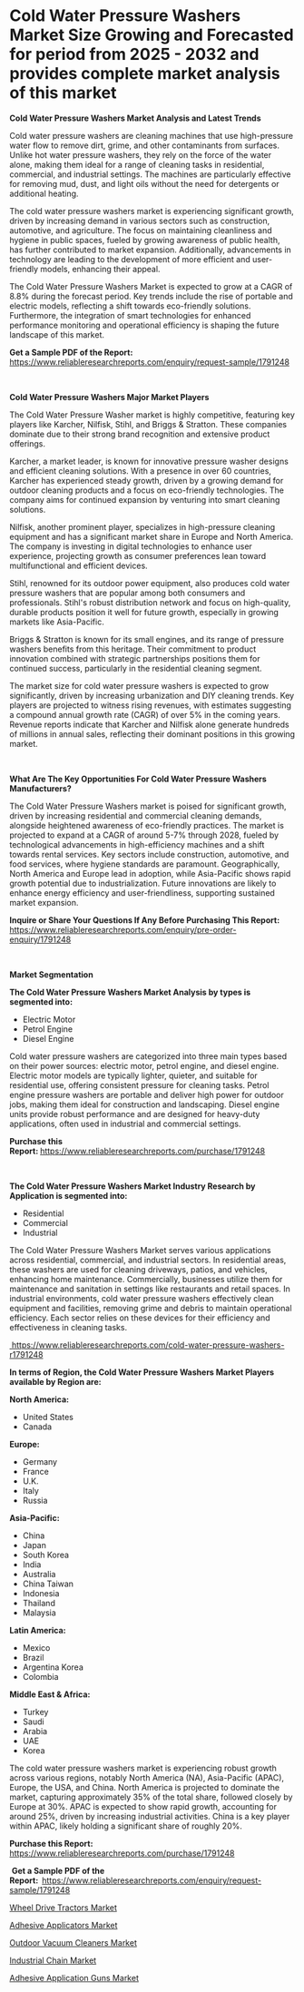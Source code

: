 <p><h1>Cold Water Pressure Washers Market Size Growing and Forecasted for period from 2025 - 2032 and provides complete market analysis of this market</h1></p><p><strong>Cold Water Pressure Washers Market Analysis and Latest Trends</strong></p>
<p><p>Cold water pressure washers are cleaning machines that use high-pressure water flow to remove dirt, grime, and other contaminants from surfaces. Unlike hot water pressure washers, they rely on the force of the water alone, making them ideal for a range of cleaning tasks in residential, commercial, and industrial settings. The machines are particularly effective for removing mud, dust, and light oils without the need for detergents or additional heating.</p><p>The cold water pressure washers market is experiencing significant growth, driven by increasing demand in various sectors such as construction, automotive, and agriculture. The focus on maintaining cleanliness and hygiene in public spaces, fueled by growing awareness of public health, has further contributed to market expansion. Additionally, advancements in technology are leading to the development of more efficient and user-friendly models, enhancing their appeal.</p><p>The Cold Water Pressure Washers Market is expected to grow at a CAGR of 8.8% during the forecast period. Key trends include the rise of portable and electric models, reflecting a shift towards eco-friendly solutions. Furthermore, the integration of smart technologies for enhanced performance monitoring and operational efficiency is shaping the future landscape of this market.</p></p>
<p><strong>Get a Sample PDF of the Report:&nbsp;</strong> <a href="https://www.reliableresearchreports.com/enquiry/request-sample/1791248?utm_campaign=121&utm_medium=2&utm_source=Github&utm_content=ia&utm_term=18022025&utm_id=cold-water-pressure-washers">https://www.reliableresearchreports.com/enquiry/request-sample/1791248</a></p>
<p>&nbsp;</p>
<p><strong>Cold Water Pressure Washers Major Market Players</strong></p>
<p><p>The Cold Water Pressure Washer market is highly competitive, featuring key players like Karcher, Nilfisk, Stihl, and Briggs & Stratton. These companies dominate due to their strong brand recognition and extensive product offerings.</p><p>Karcher, a market leader, is known for innovative pressure washer designs and efficient cleaning solutions. With a presence in over 60 countries, Karcher has experienced steady growth, driven by a growing demand for outdoor cleaning products and a focus on eco-friendly technologies. The company aims for continued expansion by venturing into smart cleaning solutions.</p><p>Nilfisk, another prominent player, specializes in high-pressure cleaning equipment and has a significant market share in Europe and North America. The company is investing in digital technologies to enhance user experience, projecting growth as consumer preferences lean toward multifunctional and efficient devices.</p><p>Stihl, renowned for its outdoor power equipment, also produces cold water pressure washers that are popular among both consumers and professionals. Stihl's robust distribution network and focus on high-quality, durable products position it well for future growth, especially in growing markets like Asia-Pacific.</p><p>Briggs & Stratton is known for its small engines, and its range of pressure washers benefits from this heritage. Their commitment to product innovation combined with strategic partnerships positions them for continued success, particularly in the residential cleaning segment.</p><p>The market size for cold water pressure washers is expected to grow significantly, driven by increasing urbanization and DIY cleaning trends. Key players are projected to witness rising revenues, with estimates suggesting a compound annual growth rate (CAGR) of over 5% in the coming years. Revenue reports indicate that Karcher and Nilfisk alone generate hundreds of millions in annual sales, reflecting their dominant positions in this growing market.</p></p>
<p>&nbsp;</p>
<p><strong>What Are The Key Opportunities For Cold Water Pressure Washers Manufacturers?</strong></p>
<p><p>The Cold Water Pressure Washers market is poised for significant growth, driven by increasing residential and commercial cleaning demands, alongside heightened awareness of eco-friendly practices. The market is projected to expand at a CAGR of around 5-7% through 2028, fueled by technological advancements in high-efficiency machines and a shift towards rental services. Key sectors include construction, automotive, and food services, where hygiene standards are paramount. Geographically, North America and Europe lead in adoption, while Asia-Pacific shows rapid growth potential due to industrialization. Future innovations are likely to enhance energy efficiency and user-friendliness, supporting sustained market expansion.</p></p>
<p><strong>Inquire or Share Your Questions If Any Before Purchasing This Report:</strong> <a href="https://www.reliableresearchreports.com/enquiry/pre-order-enquiry/1791248?utm_campaign=121&utm_medium=2&utm_source=Github&utm_content=ia&utm_term=18022025&utm_id=cold-water-pressure-washers">https://www.reliableresearchreports.com/enquiry/pre-order-enquiry/1791248</a></p>
<p>&nbsp;</p>
<p><strong>Market Segmentation</strong></p>
<p><strong>The Cold Water Pressure Washers Market Analysis by types is segmented into:</strong></p>
<p><ul><li>Electric Motor</li><li>Petrol Engine</li><li>Diesel Engine</li></ul></p>
<p><p>Cold water pressure washers are categorized into three main types based on their power sources: electric motor, petrol engine, and diesel engine. Electric motor models are typically lighter, quieter, and suitable for residential use, offering consistent pressure for cleaning tasks. Petrol engine pressure washers are portable and deliver high power for outdoor jobs, making them ideal for construction and landscaping. Diesel engine units provide robust performance and are designed for heavy-duty applications, often used in industrial and commercial settings.</p></p>
<p><strong>Purchase this Report:&nbsp;</strong><a href="https://www.reliableresearchreports.com/purchase/1791248?utm_campaign=121&utm_medium=2&utm_source=Github&utm_content=ia&utm_term=18022025&utm_id=cold-water-pressure-washers">https://www.reliableresearchreports.com/purchase/1791248</a></p>
<p>&nbsp;</p>
<p><strong>The Cold Water Pressure Washers Market Industry Research by Application is segmented into:</strong></p>
<p><ul><li>Residential</li><li>Commercial</li><li>Industrial</li></ul></p>
<p><p>The Cold Water Pressure Washers Market serves various applications across residential, commercial, and industrial sectors. In residential areas, these washers are used for cleaning driveways, patios, and vehicles, enhancing home maintenance. Commercially, businesses utilize them for maintenance and sanitation in settings like restaurants and retail spaces. In industrial environments, cold water pressure washers effectively clean equipment and facilities, removing grime and debris to maintain operational efficiency. Each sector relies on these devices for their efficiency and effectiveness in cleaning tasks.</p></p>
<p><a href="https://www.reliableresearchreports.com/cold-water-pressure-washers-r1791248?utm_campaign=121&utm_medium=2&utm_source=Github&utm_content=ia&utm_term=18022025&utm_id=cold-water-pressure-washers">&nbsp;https://www.reliableresearchreports.com/cold-water-pressure-washers-r1791248</a></p>
<p><strong>In terms of Region, the Cold Water Pressure Washers Market Players available by Region are:</strong></p>
<p>
    <p> <strong> North America: </strong>
        <ul>
            <li>United States</li>
            <li>Canada</li>
        </ul>
        </p> 
    <p> <strong> Europe: </strong>
        <ul>
            <li>Germany</li>
            <li>France</li>
            <li>U.K.</li>
            <li>Italy</li>
            <li>Russia</li>
        </ul>
        </p> 
    <p> <strong> Asia-Pacific: </strong>
        <ul>
            <li>China</li>
            <li>Japan</li>
            <li>South Korea</li>
            <li>India</li>
            <li>Australia</li>
            <li>China Taiwan</li>
            <li>Indonesia</li>
            <li>Thailand</li>
            <li>Malaysia</li>
        </ul>
        </p> 
    <p> <strong> Latin America: </strong>
        <ul>
            <li>Mexico</li>
            <li>Brazil</li>
            <li>Argentina Korea</li>
            <li>Colombia</li>
        </ul>
        </p> 
    <p> <strong> Middle East & Africa: </strong>
        <ul>
            <li>Turkey</li>
            <li>Saudi</li>
            <li>Arabia</li>
            <li>UAE</li>
            <li>Korea</li>
        </ul>
    </p>
    </p>
<p><p>The cold water pressure washers market is experiencing robust growth across various regions, notably North America (NA), Asia-Pacific (APAC), Europe, the USA, and China. North America is projected to dominate the market, capturing approximately 35% of the total share, followed closely by Europe at 30%. APAC is expected to show rapid growth, accounting for around 25%, driven by increasing industrial activities. China is a key player within APAC, likely holding a significant share of roughly 20%.</p></p>
<p><strong>Purchase this Report: </strong><a href="https://www.reliableresearchreports.com/purchase/1791248?utm_campaign=121&utm_medium=2&utm_source=Github&utm_content=ia&utm_term=18022025&utm_id=cold-water-pressure-washers">https://www.reliableresearchreports.com/purchase/1791248</a></p>
<p>&nbsp;<strong>Get a Sample PDF of the Report:&nbsp;&nbsp;</strong><a href="https://www.reliableresearchreports.com/enquiry/request-sample/1791248?utm_campaign=121&utm_medium=2&utm_source=Github&utm_content=ia&utm_term=18022025&utm_id=cold-water-pressure-washers">https://www.reliableresearchreports.com/enquiry/request-sample/1791248</a></p>
<p><strong></strong></p>
<p><p><a href="https://github.com/vjorelaclliv/Market-Research-Report-List-1/blob/main/wheel-drive-tractors-market.md?utm_campaign=121&utm_medium=2&utm_source=Github&utm_content=ia&utm_term=18022025&utm_id=cold-water-pressure-washers">Wheel Drive Tractors Market</a></p><p><a href="https://github.com/xtysizov/Market-Research-Report-List-1/blob/main/adhesive-applicators-market.md?utm_campaign=121&utm_medium=2&utm_source=Github&utm_content=ia&utm_term=18022025&utm_id=cold-water-pressure-washers">Adhesive Applicators Market</a></p><p><a href="https://github.com/philaphindo/Market-Research-Report-List-1/blob/main/outdoor-vacuum-cleaners-market.md?utm_campaign=121&utm_medium=2&utm_source=Github&utm_content=ia&utm_term=18022025&utm_id=cold-water-pressure-washers">Outdoor Vacuum Cleaners Market</a></p><p><a href="https://github.com/aiexisaliwan/Market-Research-Report-List-1/blob/main/industrial-chain-market.md?utm_campaign=121&utm_medium=2&utm_source=Github&utm_content=ia&utm_term=18022025&utm_id=cold-water-pressure-washers">Industrial Chain Market</a></p><p><a href="https://github.com/djembashote/Market-Research-Report-List-1/blob/main/adhesive-application-guns-market.md?utm_campaign=121&utm_medium=2&utm_source=Github&utm_content=ia&utm_term=18022025&utm_id=cold-water-pressure-washers">Adhesive Application Guns Market</a></p></p>